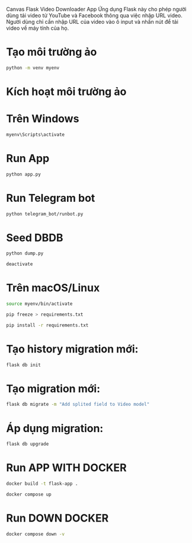 Canvas Flask Video Downloader App
Ứng dụng Flask này cho phép người dùng tải video từ YouTube và Facebook thông qua việc nhập URL video. Người dùng chỉ cần nhập URL của video vào ô input và nhấn nút để tải video về máy tính của họ.

# Tạo môi trường ảo
```bash
python -m venv myenv
```
# Kích hoạt môi trường ảo
# Trên Windows
```bash
myenv\Scripts\activate
```

# Run App
```bash
python app.py
```

# Run Telegram bot
```bash
python telegram_bot/runbot.py
```

# Seed DBDB
```bash
python dump.py
```

```bash
deactivate
```

# Trên macOS/Linux
```bash
source myenv/bin/activate
```

```bash
pip freeze > requirements.txt
```

```bash
pip install -r requirements.txt
```
# Tạo history migration mới:
```bash
flask db init 
```

# Tạo migration mới:
```bash
flask db migrate -m "Add splited field to Video model"
```

# Áp dụng migration:
```bash
flask db upgrade
```


# Run APP WITH DOCKER
```bash
docker build -t flask-app .

docker compose up
```


# Run DOWN DOCKER
```bash
docker compose down -v
```
